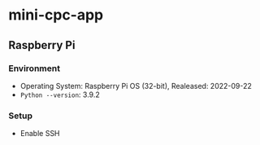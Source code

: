 # mini-cpc-app

## Raspberry Pi

### Environment

- Operating System: Raspberry Pi OS (32-bit), Realeased: 2022-09-22
- `Python --version`: 3.9.2

### Setup

- Enable SSH
